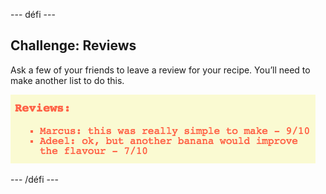 \--- défi \---

## Challenge: Reviews

Ask a few of your friends to leave a review for your recipe. You’ll need to make another list to do this.

![capture d'écran](images/recipe-reviews.png)

\--- /défi \---